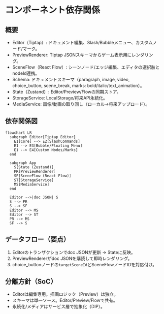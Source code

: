 # コンポーネント依存関係

## 概要
- Editor（Tiptap）: ドキュメント編集、Slash/Bubbleメニュー、カスタムノード/マーク。
- PreviewRenderer: Tiptap JSONスキーマからゲーム表示用にレンダリング。
- SceneFlow（React Flow）: シーンノード/エッジ編集、エディタの選択肢とnodeId連携。
- Schema: ドキュメントスキーマ（paragraph, image, video, choice_button, scene_break, marks: bold/italic/text_animation）。
- State（Zustand）: Editor/Preview/Flowの同期ストア。
- StorageService: LocalStorage/将来API永続化。
- MediaService: 画像/動画の取り回し（ローカル→将来アップロード）。

## 依存関係図
```mermaid
flowchart LR
  subgraph Editor[Tiptap Editor]
    E1[Core] --> E2[SlashCommands]
    E1 --> E3[Bubble/Floating Menu]
    E1 --> E4[Custom Nodes/Marks]
  end

  subgraph App
    S[State (Zustand)]
    PR[PreviewRenderer]
    SF[SceneFlow (React Flow)]
    ST[StorageService]
    MS[MediaService]
  end

  Editor -->|doc JSON| S
  S --> PR
  S --> SF
  Editor --> MS
  Editor --> ST
  PR --> MS
  SF --> S
```

## データフロー（要点）
1. Editorのトランザクションでdoc JSONが更新 → Stateに反映。
2. PreviewRendererがdoc JSONを購読して即時レンダリング。
3. choice_buttonノードの`targetSceneId`とSceneFlowノードIDを対応付け。

## 分離方針（SoC）
- Editorは編集専用。描画ロジック（Preview）は独立。
- スキーマは単一ソース。Editor/Preview/Flowで共有。
- 永続化/メディアはサービス層で抽象化（DIP）。
